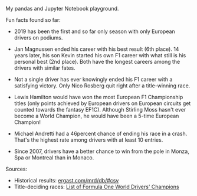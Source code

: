 My pandas and Jupyter Notebook playground.

Fun facts found so far:

- 2019 has been the first and so far only season with only European drivers on podiums.

- Jan Magnussen ended his career with his best result (6th place). 14 years later, his son Kevin started his own F1 career with what still is his personal best (2nd place). Both have the longest careers among the drivers with similar fates.

- Not a single driver has ever knowingly ended his F1 career with a satisfying victory. Only Nico Rosberg quit right after a title-winning race.

- Lewis Hamilton would have won the most European F1 Championship titles (only points achieved by European drivers on European circuits get counted towards the fantasy EF1C). Although Stirling Moss hasn't ever become a World Champion, he would have been a 5-time European Champion!

- Michael Andretti had a 46percent chance of ending his race in a crash. That's the highest rate among drivers with at least 10 entries.

- Since 2007, drivers have a better chance to win from the pole in Monza, Spa or Montreal than in Monaco.

Sources:

- Historical results: [ergast.com/mrd/db/#csv](http://ergast.com/mrd/db/#csv)
- Title-deciding races: [List of Formula One World Drivers' Champions](https://en.wikipedia.org/wiki/List_of_Formula_One_World_Drivers%27_Champions)